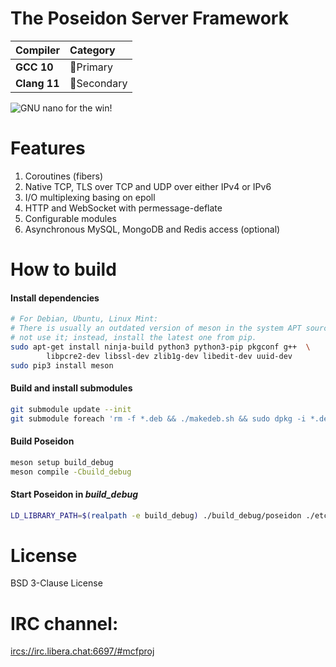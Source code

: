 # The Poseidon Server Framework

|Compiler     |Category                   |
|:------------|:--------------------------|
|**GCC 10**   |:1st_place_medal:Primary   |
|**Clang 11** |:2nd_place_medal:Secondary |

![GNU nano for the win!](GNU-nano-FTW.png)

# Features

1. Coroutines (fibers)
2. Native TCP, TLS over TCP and UDP over either IPv4 or IPv6
3. I/O multiplexing basing on epoll
4. HTTP and WebSocket with permessage-deflate
5. Configurable modules
6. Asynchronous MySQL, MongoDB and Redis access (optional)

# How to build

#### Install dependencies

```sh
# For Debian, Ubuntu, Linux Mint:
# There is usually an outdated version of meson in the system APT source. Do
# not use it; instead, install the latest one from pip.
sudo apt-get install ninja-build python3 python3-pip pkgconf g++  \
        libpcre2-dev libssl-dev zlib1g-dev libedit-dev uuid-dev
sudo pip3 install meson
```

#### Build and install submodules

```sh
git submodule update --init
git submodule foreach 'rm -f *.deb && ./makedeb.sh && sudo dpkg -i *.deb'
```

#### Build Poseidon

```sh
meson setup build_debug
meson compile -Cbuild_debug
```

#### Start Poseidon in _build_debug_

```sh
LD_LIBRARY_PATH=$(realpath -e build_debug) ./build_debug/poseidon ./etc/poseidon
```

# License

BSD 3-Clause License

# IRC channel:

<ircs://irc.libera.chat:6697/#mcfproj>

